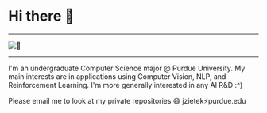 # Hi there 👋

---

![:eyes:](githubFront.gif)

---

I'm an undergraduate Computer Science major @ Purdue University. My main interests are in applications using Computer Vision, NLP, and Reinforcement Learning. I'm more generally interested in any AI R&D :^)

Please email me to look at my private repositories 😄 jzietek:zap:purdue.edu
